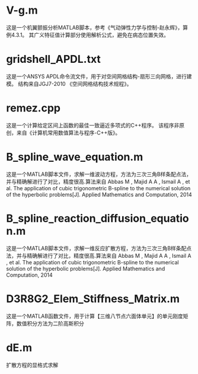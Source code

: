 # V-g.m
这是一个机翼颤振分析MATLAB脚本，参考《气动弹性力学与控制-赵永辉》，算例4.3.1。
其广义特征值计算部分使用解析公式，避免在病态位置失效。
# gridshell_APDL.txt
这是一个ANSYS APDL命令流文件，用于对空间网格结构-扇形三向网格，进行建模。
结构来自JGJ7-2010 《空间网格结构技术规程》。
# remez.cpp
这是一个计算给定区间上函数的最佳一致逼近多项式的C++程序。
该程序非原创，来自《计算机常用数值算法与程序-C++版》。
# B_spline_wave_equation.m
这是一个MATLAB脚本文件，求解一维波动方程，方法为三次三角B样条配点法，并与精确解进行了对比，精度很高.算法来自
Abbas M ,  Majid A A ,  Ismail A , et al. The application of cubic trigonometric B-spline to the numerical solution of the hyperbolic problems[J]. Applied Mathematics and Computation, 2014
# B_spline_reaction_diffusion_equation.m
这是一个MATLAB脚本文件，求解一维反应扩散方程，方法为三次三角B样条配点法，并与精确解进行了对比，精度很高.算法来自
Abbas M ,  Majid A A ,  Ismail A , et al. The application of cubic trigonometric B-spline to the numerical solution of the hyperbolic problems[J]. Applied Mathematics and Computation, 2014
# D3R8G2_Elem_Stiffness_Matrix.m
这是一个MATLAB函数文件，用于计算【三维八节点六面体单元】的单元刚度矩阵，数值积分方法为二阶高斯积分
# dE.m
扩散方程的显格式求解

